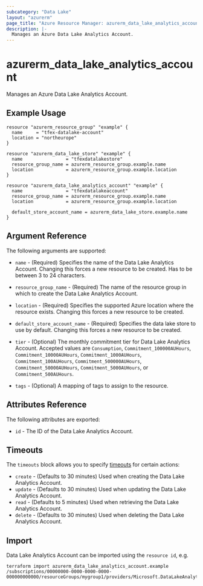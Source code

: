 ```yaml
---
subcategory: "Data Lake"
layout: "azurerm"
page_title: "Azure Resource Manager: azurerm_data_lake_analytics_account"
description: |-
  Manages an Azure Data Lake Analytics Account.
---
```


# azurerm_data_lake_analytics_account

Manages an Azure Data Lake Analytics Account.

## Example Usage

```hcl
resource "azurerm_resource_group" "example" {
  name     = "tfex-datalake-account"
  location = "northeurope"
}

resource "azurerm_data_lake_store" "example" {
  name                = "tfexdatalakestore"
  resource_group_name = azurerm_resource_group.example.name
  location            = azurerm_resource_group.example.location
}

resource "azurerm_data_lake_analytics_account" "example" {
  name                = "tfexdatalakeaccount"
  resource_group_name = azurerm_resource_group.example.name
  location            = azurerm_resource_group.example.location

  default_store_account_name = azurerm_data_lake_store.example.name
}
```

## Argument Reference

The following arguments are supported:

* `name` - (Required) Specifies the name of the Data Lake Analytics Account. Changing this forces a new resource to be created. Has to be between 3 to 24 characters.

* `resource_group_name` - (Required) The name of the resource group in which to create the Data Lake Analytics Account.

* `location` - (Required) Specifies the supported Azure location where the resource exists. Changing this forces a new resource to be created.

* `default_store_account_name` - (Required) Specifies the data lake store to use by default. Changing this forces a new resource to be created.

* `tier` - (Optional) The monthly commitment tier for Data Lake Analytics Account. Accepted values are `Consumption`, `Commitment_100000AUHours`, `Commitment_10000AUHours`, `Commitment_1000AUHours`, `Commitment_100AUHours`, `Commitment_500000AUHours`, `Commitment_50000AUHours`, `Commitment_5000AUHours`, or `Commitment_500AUHours`.

* `tags` - (Optional) A mapping of tags to assign to the resource.

## Attributes Reference

The following attributes are exported:

* `id` - The ID of the Data Lake Analytics Account.

## Timeouts

The `timeouts` block allows you to specify [timeouts](https://www.terraform.io/docs/configuration/resources.html#timeouts) for certain actions:

* `create` - (Defaults to 30 minutes) Used when creating the Data Lake Analytics Account.
* `update` - (Defaults to 30 minutes) Used when updating the Data Lake Analytics Account.
* `read` - (Defaults to 5 minutes) Used when retrieving the Data Lake Analytics Account.
* `delete` - (Defaults to 30 minutes) Used when deleting the Data Lake Analytics Account.

## Import

Data Lake Analytics Account can be imported using the `resource id`, e.g.

```shell
terraform import azurerm_data_lake_analytics_account.example /subscriptions/00000000-0000-0000-0000-000000000000/resourceGroups/mygroup1/providers/Microsoft.DataLakeAnalytics/accounts/mydatalakeaccount
```
